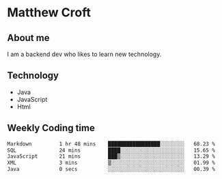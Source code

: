 # Matthew Croft

## About me
I am a backend dev who likes to learn new technology. 

## Technology
- Java
- JavaScript
- Html

## Weekly Coding time
<!--START_SECTION:waka-->

```txt
Markdown         1 hr 48 mins    █████████████████░░░░░░░░   68.23 %
SQL              24 mins         ████░░░░░░░░░░░░░░░░░░░░░   15.65 %
JavaScript       21 mins         ███▒░░░░░░░░░░░░░░░░░░░░░   13.29 %
XML              3 mins          ▒░░░░░░░░░░░░░░░░░░░░░░░░   01.99 %
Java             0 secs          ░░░░░░░░░░░░░░░░░░░░░░░░░   00.39 %
```

<!--END_SECTION:waka-->
